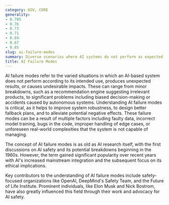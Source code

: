 ```yaml
---
category: GOV, CORE
generality:
- 0.785
- 0.76
- 0.73
- 0.71
- 0.69
- 0.67
- 0.65
slug: ai-failure-modes
summary: Diverse scenarios where AI systems do not perform as expected or generate unintended consequences.
title: AI Failure Modes
---
```


AI failure modes refer to the varied situations in which an AI-based system does not perform according to its intended use, produces unexpected results, or causes undesirable impacts. These can range from minor breakdowns, such as a recommendation engine suggesting irrelevant products, to significant problems including biased decision-making or accidents caused by autonomous systems. Understanding AI failure modes is critical, as it helps to improve system robustness, to design better fallback plans, and to alleviate potential negative effects. These failure modes can be a result of multiple factors including faulty data, incorrect model training, bugs in the code, improper handling of edge cases, or unforeseen real-world complexities that the system is not capable of managing.

The concept of AI failure modes is as old as AI research itself, with the first discussions on AI safety and its potential breakdowns beginning in the 1960s. However, the term gained significant popularity over recent years with AI's increased mainstream integration and the subsequent focus on its ethical implications.

Key contributors to the understanding of AI failure modes include safety-focused organizations like OpenAI, DeepMind's Safety Team, and the Future of Life Institute. Prominent individuals, like Elon Musk and Nick Bostrom, have also greatly influenced this field through their work and advocacy for AI safety.